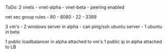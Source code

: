 ToDo:
2 vnets
    - vnet-alpha
    - vnet-beta
    - peering enabled

net sec group rules
    - 80
    - 8080
    - 22
    - 3389

3 vm's
    - 2 windows server in alpha 
        - can ping/ssh ubuntu server
    - 1 ubuntu in beta

1 public loadbalancer in alpha attached to vm's
1 public ip in alpha attached to LB
